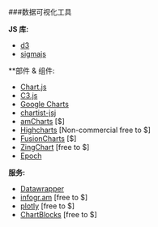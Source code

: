 ###数据可视化工具
 
**JS 库:**

* [d3](http://d3js.org/)
* [sigmajs](http://sigmajs.org/)

**部件 & 组件:</h5>

* [Chart.js](http://www.chartjs.org/)
* [C3.js](http://c3js.org/)
* [Google Charts](https://developers.google.com/chart/interactive/docs/)
* [chartist-jsj](https://github.com/gionkunz/chartist-js)
* [amCharts](http://www.amcharts.com/) [$]
* [Highcharts](http://www.highcharts.com/) [Non-commercial free to $]
* [FusionCharts](http://www.fusioncharts.com/) [$]
* [ZingChart](http://www.zingchart.com/) [free to $]
* [Epoch](https://github.com/epochjs/epoch)

**服务:**

* [Datawrapper](https://datawrapper.de/)
* [infogr.am](https://infogr.am) [free to $]
* [plotly](https://plot.ly/) [free to $]
* [ChartBlocks](http://www.chartblocks.com/) [free to $]
